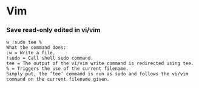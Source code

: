 # Vim

### Save read-only edited in vi/vim

```text
w !sudo tee %
What the command does:
:w = Write a file.
!sudo = Call shell sudo command.
tee = The output of the vi/vim write command is redirected using tee.
% = Triggers the use of the current filename.
Simply put, the ‘tee’ command is run as sudo and follows the vi/vim command on the current filename given.
```

